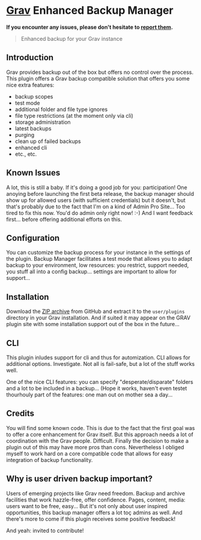# [Grav](http://getgrav.org) Enhanced Backup Manager

**If you encounter any issues, please don't hesitate
to [report
them](https://github.com/leotiger/grav-plugin-backup-manager/issues).**

> Enhanced backup for your Grav instance

## Introduction

Grav provides backup out of the box but offers no control over the process.
This plugin offers a Grav backup compatible solution that offers you some 
nice extra features:

* backup scopes
* test mode
* additional folder and file type ignores
* file type restrictions (at the moment only via cli)
* storage administration
* latest backups 
* purging
* clean up of failed backups
* enhanced cli
* etc., etc.

## Known Issues

A lot, this is still a baby. If it's doing a good job for you: participation!
One anoying before launching the first beta release, the backup manager should show
up for allowed users (with sufficient credentials) but it doesn't, but that's probably
due to the fact that I'm on a kind of Admin Pro Site... Too tired to fix this now. 
You'd do admin only right now! :-) And I want feedback first... before offering
additional efforts on this.

## Configuration

You can customize the backup process for your instance in the settings of the 
plugin. Backup Manager facilitates a test mode that allows you to adapt backup to your
environment, low resources: you restrict, support needed, you stuff all into a config
backup... settings are important to allow for support...

## Installation

Download the [ZIP
archive](https://github.com/leotiger/grav-plugin-backup-manager/archive/master.zip)
from GitHub and extract it to the `user/plugins` directory in your Grav
installation. And if suited it may appear on the GRAV plugin site with some installation
support out of the box in the future...

## CLI

This plugin inludes support for cli and thus for automization. CLI allows for additional 
options. Investigate. Not all is fail-safe, but a lot of the stuff works well.

One of the nice CLI features: you can specify "desperate/disparate" folders and a lot to
be included in a backup... (Hope it works, haven't even testet thourhouly part of the
features: one man out on mother sea a day...

## Credits

You will find some known code. This is due to the fact that the first goal was to offer
a core enhancement for Grav itself. But this approach needs a lot of coordination with 
the Grav people. Difficult. Finally the decision to make a plugin out of this may have 
more pros than cons. Nevertheless I obliged myself to work hard on a core compatible code
that allows for easy integration of backup functionality.

## Why is user driven backup important?

Users of emerging projects like Grav need freedom. Backup and archive facilities that work
hazzle-free, offer confidence. Pages, content, media: users want to be free, easy...
But it's not only about user inspired opportunities, this backup manager offers a lot toç
admins as well. And there's more to come if this plugin receives some positive feedback!

And yeah: invited to contribute!
